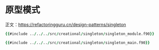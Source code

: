 # 原型模式

正文：https://refactoringguru.cn/design-patterns/singleton


```fortran
{{#include ../../../src/creational/singleton/singleton_module.f90}}
```

```fortran
{{#include ../../../src/creational/singleton/singleton_main.f90}}
```